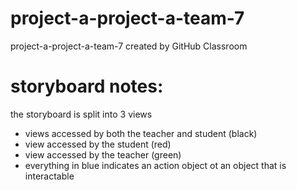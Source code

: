 # project-a-project-a-team-7
project-a-project-a-team-7 created by GitHub Classroom

# storyboard notes:
the storyboard is split into 3 views
- views accessed by both the teacher and student (black)
- view accessed by the student (red)
- view accessed by the teacher (green)
- everything in blue indicates an action object ot an object that is interactable

